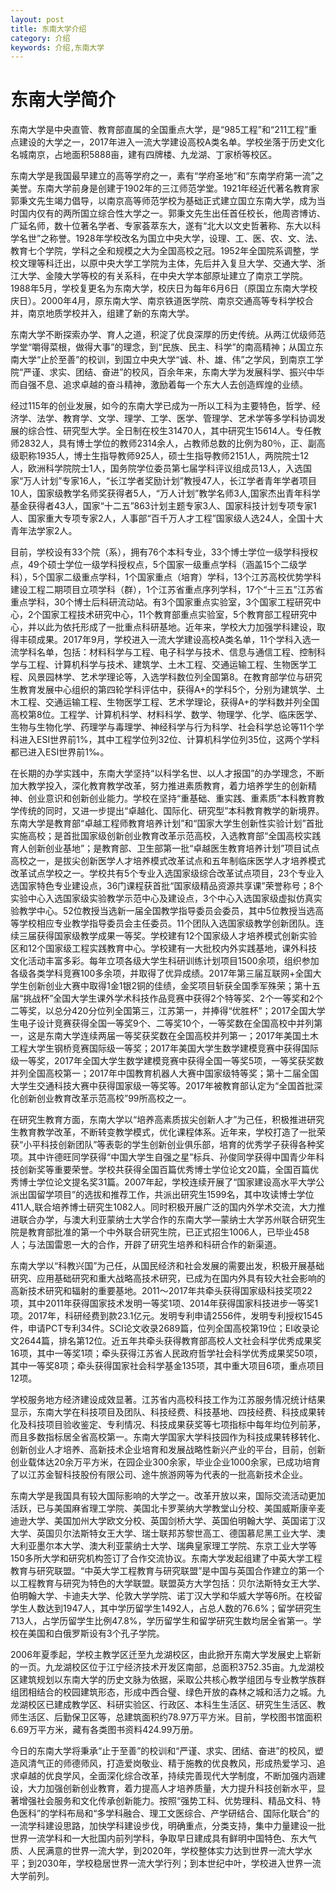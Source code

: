 ```yaml
---
layout: post
title: 东南大学介绍
category: 介绍
keywords: 介绍,东南大学
---
```


# 东南大学简介

东南大学是中央直管、教育部直属的全国重点大学，是“985工程”和“211工程”重点建设的大学之一，2017年进入一流大学建设高校A类名单。学校坐落于历史文化名城南京，占地面积5888亩，建有四牌楼、九龙湖、丁家桥等校区。


东南大学是我国最早建立的高等学府之一，素有“学府圣地”和“东南学府第一流”之美誉。东南大学前身是创建于1902年的三江师范学堂。1921年经近代著名教育家郭秉文先生竭力倡导，以南京高等师范学校为基础正式建立国立东南大学，成为当时国内仅有的两所国立综合性大学之一。郭秉文先生出任首任校长，他周咨博访、广延名师，数十位著名学者、专家荟萃东大，遂有“北大以文史哲著称、东大以科学名世”之称誉。1928年学校改名为国立中央大学，设理、工、医、农、文、法、教育七个学院，学科之全和规模之大为全国高校之冠。1952年全国院系调整，学校文理等科迁出，以原中央大学工学院为主体，先后并入复旦大学、交通大学、浙江大学、金陵大学等校的有关系科，在中央大学本部原址建立了南京工学院。1988年5月，学校复更名为东南大学，校庆日为每年6月6日（原国立东南大学校庆日）。2000年4月，原东南大学、南京铁道医学院、南京交通高等专科学校合并，南京地质学校并入，组建了新的东南大学。


东南大学不断探索办学、育人之道，积淀了优良深厚的历史传统。从两江优级师范学堂“嚼得菜根，做得大事”的理念，到“民族、民主、科学”的南高精神；从国立东南大学“止於至善”的校训，到国立中央大学“诚、朴、雄、伟”之学风，到南京工学院“严谨、求实、团结、奋进”的校风，百余年来，东南大学为发展科学、振兴中华而自强不息、追求卓越的奋斗精神，激励着每一个东大人去创造辉煌的业绩。


经过115年的创业发展，如今的东南大学已成为一所以工科为主要特色，哲学、经济学、法学、教育学、文学、理学、工学、医学、管理学、艺术学等多学科协调发展的综合性、研究型大学。全日制在校生31470人，其中研究生15614人。专任教师2832人，具有博士学位的教师2314余人，占教师总数的比例为80％，正、副高级职称1935人，博士生指导教师925人，硕士生指导教师2151人，两院院士12人，欧洲科学院院士1人，国务院学位委员第七届学科评议组成员13人，入选国家“万人计划”专家16人，“长江学者奖励计划”教授47人，长江学者青年学者项目10人，国家级教学名师奖获得者5人，“万人计划”教学名师3人,国家杰出青年科学基金获得者43人，国家“十二五”863计划主题专家3人、国家科技计划专项专家1人、国家重大专项专家2人，人事部“百千万人才工程”国家级人选24人，全国十大青年法学家2人。



目前，学校设有33个院（系），拥有76个本科专业，33个博士学位一级学科授权点，49个硕士学位一级学科授权点，5个国家一级重点学科（涵盖15个二级学科），5个国家二级重点学科，1个国家重点（培育）学科，13个江苏高校优势学科建设工程二期项目立项学科（群），1个江苏省重点序列学科，17个“十三五”江苏省重点学科，30个博士后科研流动站。有3个国家重点实验室，3个国家工程研究中心，2个国家工程技术研究中心，11个教育部重点实验室，5个教育部工程研究中心，并以此为依托形成了一批重点科研基地。近年来，学校大力加强学科建设，取得丰硕成果。2017年9月，学校进入一流大学建设高校A类名单，11个学科入选一流学科名单，包括：材料科学与工程、电子科学与技术、信息与通信工程、控制科学与工程、计算机科学与技术、建筑学、土木工程、交通运输工程、生物医学工程、风景园林学、艺术学理论等，入选学科数位列全国第8。在教育部学位与研究生教育发展中心组织的第四轮学科评估中，获得A+的学科5个，分别为建筑学、土木工程、交通运输工程、生物医学工程、艺术学理论，获得A+的学科数并列全国高校第8位。工程学、计算机科学、材料科学、数学、物理学、化学、临床医学、生物与生物化学、药理学与毒理学、神经科学与行为科学、社会科学总论等11个学科进入ESI世界前1%，其中工程学位列32位、计算机科学位列35位，这两个学科都已进入ESI世界前1‰。

在长期的办学实践中，东南大学坚持“以科学名世、以人才报国”的办学理念，不断加大教学投入，深化教育教学改革，努力推进素质教育，着力培养学生的创新精神、创业意识和创新创业能力。学校在坚持“重基础、重实践、重素质”本科教育教学传统的同时，又进一步提出“卓越化、国际化、研究型”本科教育教学的新境界。东南大学是教育部“卓越工程师教育培养计划”和“国家大学生创新性实验计划”首批实施高校；是首批国家级创新创业教育改革示范高校，入选教育部“全国高校实践育人创新创业基地”；是教育部、卫生部第一批“卓越医生教育培养计划”项目试点高校之一，是拔尖创新医学人才培养模式改革试点和五年制临床医学人才培养模式改革试点学校之一。学校共有5个专业入选国家级综合改革试点项目，23个专业入选国家特色专业建设点，36门课程获首批“国家级精品资源共享课”荣誉称号；8个实验中心入选国家级实验教学示范中心及建设点，3个中心入选国家级虚拟仿真实验教学中心。52位教授当选新一届全国教学指导委员会委员，其中5位教授当选高等学校相应专业教学指导委员会主任委员。11个团队入选国家级教学创新团队。连续三届获得国家级教学成果一等奖。学校建有12个国家级人才培养模式创新实验区和12个国家级工程实践教育中心。学校建有一大批校内外实践基地，课外科技文化活动丰富多彩。每年立项各级大学生科研训练计划项目1500余项，组织参加各级各类学科竞赛100多余项，并取得了优异成绩。2017年第三届互联网+全国大学生创新创业大赛中取得1金1银2铜的佳绩，金奖项目斩获全国季军殊荣；第十五届“挑战杯”全国大学生课外学术科技作品竞赛中获得2个特等奖、2个一等奖和2个二等奖，以总分420分位列全国第三，江苏第一，并捧得“优胜杯”；2017全国大学生电子设计竞赛获得全国一等奖9个、二等奖10个，一等奖数在全国高校中并列第一，这是东南大学连续两届一等奖获奖数在全国高校并列第一；2017年美国土木工程大学生钢桥竞赛国际级一等奖；2017年美国大学生数学建模竞赛中获得国际级一等奖，2017年全国大学生数学建模竞赛中获得全国一等奖5项，一等奖获奖数并列全国高校第一；2017年中国教育机器人大赛中国家级特等奖；第十二届全国大学生交通科技大赛中获得国家级一等奖等。2017年被教育部认定为“全国首批深化创新创业教育改革示范高校”99所高校之一。

在研究生教育方面，东南大学以“培养高素质拔尖创新人才”为己任，积极推进研究生教育教学改革，不断转变教学模式，优化课程体系。近年来，学校打造了一批荣获“小平科技创新团队”等表彰的学生创新创业俱乐部，培育的优秀学子获得各种奖项。其中许德旺同学获得“中国大学生自强之星”标兵、孙俊同学获得中国青少年科技创新奖等重要荣誉。学校共获得全国百篇优秀博士学位论文20篇，全国百篇优秀博士学位论文提名奖31篇。2007年起，学校连续开展了“国家建设高水平大学公派出国留学项目”的选拔和推荐工作，共派出研究生1599名，其中攻读博士学位411人,联合培养博士研究生1082人。同时积极开展广泛的国内外学术交流，大力推进联合办学，与澳大利亚蒙纳士大学合作的东南大学—蒙纳士大学苏州联合研究生院是教育部批准的第一个中外联合研究生院，已正式招生1006人，已毕业458人；与法国雷恩一大的合作，开辟了研究生培养和科研合作的新渠道。



东南大学以“科教兴国”为己任，从国民经济和社会发展的需要出发，积极开展基础研究、应用基础研究和重大战略高技术研究，已成为在国内外具有较大社会影响的高新技术研究和辐射的重要基地。2011～2017年共牵头获得国家级科技奖项22项，其中2011年获得国家技术发明一等奖1项、2014年获得国家科技进步一等奖1项。2017年，科研经费到款23.1亿元。发明专利申请2556件，发明专利授权1545件，申请PCT专利34件。SCI论文收录2689篇，位列全国高校第19位；EI收录论文2644篇，排名第12位。近五年共牵头获得教育部高校人文社会科学优秀成果奖16项，其中一等奖1项；牵头获得江苏省人民政府哲学社会科学优秀成果奖50项，其中一等奖8项；牵头获得国家社会科学基金135项，其中重大项目6项，重点项目12项。

学校服务地方经济建设成效显著。江苏省内高校科技工作为江苏服务情况统计结果显示，东南大学在科技项目及团队、科技经费、科技基地、四技经费、科技成果转化及科技项目验收鉴定、专利情况、科技成果获奖等七项指标中每年均位列前茅，而且多数指标居全省高校第一。东南大学国家大学科技园作为科技成果转移转化、创新创业人才培养、高新技术企业培育和发展战略性新兴产业的平台，目前，创新创业载体达20余万平方米，在园企业300余家，毕业企业1000余家，已成功培育了以江苏金智科技股份有限公司、途牛旅游网等为代表的一批高新技术企业。

东南大学是我国具有较大国际影响的大学之一。改革开放以来，国际交流活动更加活跃，已与美国麻省理工学院、美国北卡罗莱纳大学教堂山分校、美国威斯康辛麦迪逊大学、美国加州大学欧文分校、英国剑桥大学、英国伯明翰大学、英国诺丁汉大学、英国贝尔法斯特女王大学、瑞士联邦苏黎世高工、德国慕尼黑工业大学、澳大利亚墨尔本大学、澳大利亚蒙纳士大学、瑞典皇家理工学院、东京工业大学等150多所大学和研究机构签订了合作交流协议。东南大学发起组建了中英大学工程教育与研究联盟。“中英大学工程教育与研究联盟”是中国与英国合作建立的第一个以工程教育与研究为特色的大学联盟。联盟英方大学包括：贝尔法斯特女王大学、伯明翰大学、卡迪夫大学、伦敦大学学院、诺丁汉大学和华威大学等6所。在校留学生人数达到1947人，其中学历留学生1492人，占总人数的76.6%；留学研究生713人，占学历留学生比例47.8%，学历留学生和留学研究生数均居全省第一。学校在美国和白俄罗斯设有3个孔子学院。

2006年夏季起，学校主教学区迁至九龙湖校区，由此掀开东南大学发展史上崭新的一页。九龙湖校区位于江宁经济技术开发区南部，总面积3752.35亩。九龙湖校区建筑规划以东南大学的历史文脉为依据，采取公共核心教学组团与专业教学族群组团相结合的校园建筑形态，形成中西合璧、绿色开放的森林之城和活力之城。九龙湖校区已建成教学区、科研实验区、行政区、本科生生活区、研究生生活区、教师生活区、后勤保卫区等，总建筑面积约78.97万平方米。目前，学校图书馆面积6.69万平方米，藏有各类图书资料424.99万册。

今日的东南大学将秉承“止于至善”的校训和“严谨、求实、团结、奋进”的校风，塑造风清气正的师德师风，打造爱岗敬业、精于施教的优良教风，形成热爱学习、追求卓越的优良学风，全面深化综合改革，持续完善现代大学制度，不断加强内涵建设，大力加强创新创业教育，着力提高人才培养质量，大力提升科技创新水平，显著增强社会服务和文化传承创新能力。按照“强势工科、优势理科、精品文科、特色医科”的学科布局和“多学科融合、理工文医综合、产学研结合、国际化联合”的一流学科建设思路，加快学科建设步伐，明确重点，分类支持，集中力量建设一批世界一流学科和一大批国内前列学科，争取早日建成具有鲜明中国特色、东大气质、人民满意的世界一流大学，到2020年，学校整体实力达到世界一流大学水平；到2030年，学校稳居世界一流大学行列；到本世纪中叶，学校进入世界一流大学前列。